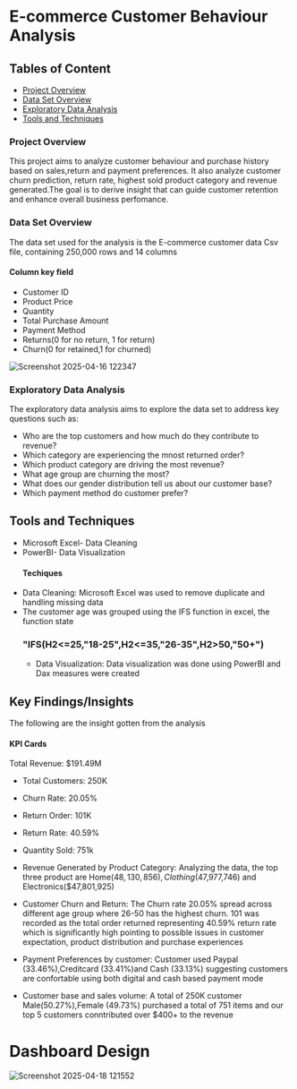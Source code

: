 # E-commerce Customer Behaviour Analysis

## Tables of Content

- [Project Overview](#project-overview)
- [Data Set Overview](#data-set-overview)
- [Exploratory Data Analysis](#exploratory-data-analysis)
- [Tools and Techniques](#tools-and-techniques)

### Project Overview
This project aims to analyze customer behaviour and purchase history based on sales,return and payment preferences. It also analyze customer churn prediction, return rate, highest sold product category and revenue generated.The goal is to derive insight that can guide customer retention and enhance overall business perfomance.

### Data Set Overview
The data set used for the analysis is the E-commerce customer data Csv file, containing 250,000 rows and 14 columns
#### Column key field
- Customer ID
- Product Price
- Quantity
- Total Purchase Amount
- Payment Method
- Returns(0 for no return, 1 for return)
- Churn(0 for retained,1 for churned)
  
![Screenshot 2025-04-16 122347](https://github.com/user-attachments/assets/846b1624-e5aa-4503-8233-c4edf616c279)

### Exploratory Data Analysis
The exploratory data analysis aims to explore the data set to address key questions such as:
- Who are the top customers and how much do they contribute to revenue?
- Which category are experiencing the mnost returned order?
- Which product category are driving the most revenue?
- What age group are churning the most?
- What does our gender distribution tell us about our customer base?
- Which payment method do customer prefer?

## Tools and Techniques
- Microsoft Excel- Data Cleaning
- PowerBI- Data Visualization
  #### Techiques
- Data Cleaning: Microsoft Excel was used to remove duplicate and handling missing data
- The customer age was grouped using the IFS function in excel, the function state
  ### "IFS(H2<=25,"18-25",H2<=35,"26-35",H2>50,"50+")
  - Data Visualization: Data visualization was done using PowerBI and Dax measures were created

## Key Findings/Insights
  The following are the insight gotten from the analysis
#### KPI Cards
   Total Revenue: $191.49M
  - Total Customers: 250K
  - Churn Rate: 20.05%
  - Return Order: 101K
  - Return Rate: 40.59%
  - Quantity Sold: 751k

  - Revenue Generated by Product Category: Analyzing the data, the top three product are Home($48,130,856),Clothing($47,977,746) and Electronics($47,801,925)
  - Customer Churn and Return: The Churn rate 20.05% spread across different age group where 26-50 has the highest churn. 101 was recorded as the total order returned representing 40.59% return rate which is significantly high pointing to possible issues in customer expectation, product distribution and purchase experiences
  - Payment Preferences by customer: Customer used Paypal (33.46%),Creditcard (33.41%)and Cash (33.13%) suggesting customers are confortable using both digital and cash based payment mode
  - Customer base and sales volume: A total of 250K customer Male(50.27%),Female (49.73%) purchased a total of 751 items and our top 5 customers conntributed over $400+ to the revenue

# Dashboard Design
![Screenshot 2025-04-18 121552](https://github.com/user-attachments/assets/24295a8c-e3e2-44d8-9f2f-fa59d60826ba)






